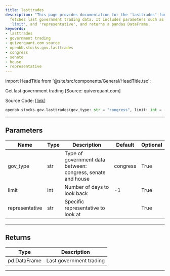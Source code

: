 ```yaml
---
title: lasttrades
description: "This page provides documentation for the 'lasttrades' function which"
  fetches last government trading data. It includes parameters such as 'gov_type',
  'limit', and 'representative', and returns a pandas DataFrame.
keywords:
- lasttrades
- government trading
- quiverquant.com source
- openbb.stocks.gov.lasttrades
- congress
- senate
- house
- representative
---
```


import HeadTitle from '@site/src/components/General/HeadTitle.tsx';

<HeadTitle title="stocks.gov.lasttrades - Reference | OpenBB SDK Docs" />

Get last government trading [Source: quiverquant.com]

Source Code: [[link](https://github.com/OpenBB-finance/OpenBBTerminal/tree/main/openbb_terminal/stocks/government/quiverquant_model.py#L164)]

```python
openbb.stocks.gov.lasttrades(gov_type: str = "congress", limit: int = -1, representative: str = "")
```

---

## Parameters

| Name | Type | Description | Default | Optional |
| ---- | ---- | ----------- | ------- | -------- |
| gov_type | str | Type of government data between: congress, senate and house | congress | True |
| limit | int | Number of days to look back | -1 | True |
| representative | str | Specific representative to look at |  | True |


---

## Returns

| Type | Description |
| ---- | ----------- |
| pd.DataFrame | Last government trading |
---
